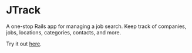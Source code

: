 # JTrack
A one-stop Rails app for managing a job search. Keep track of companies, jobs, locations, categories, contacts, and more.

Try it out [here](http://jtrack.herokuapp.com/).